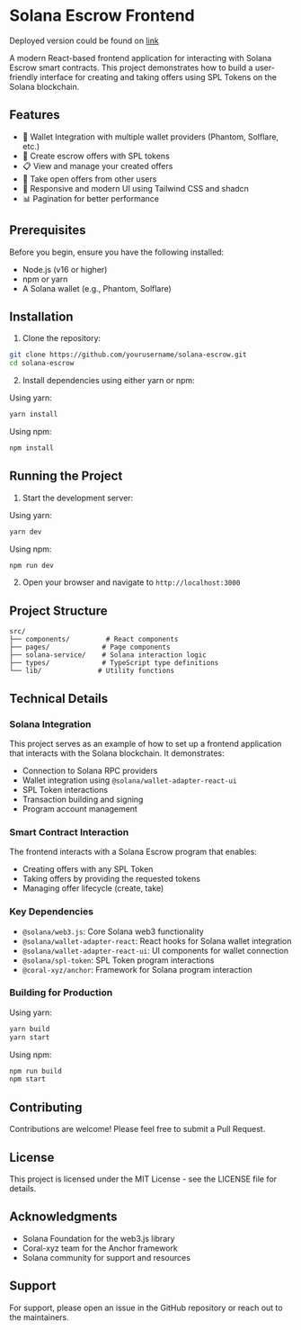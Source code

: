 # Solana Escrow Frontend

Deployed version could be found on [link](solana-bootcamp-amber.vercel.app)

A modern React-based frontend application for interacting with Solana Escrow smart contracts. This project demonstrates how to build a user-friendly interface for creating and taking offers using SPL Tokens on the Solana blockchain.

## Features

- 🔐 Wallet Integration with multiple wallet providers (Phantom, Solflare, etc.)
- 💱 Create escrow offers with SPL tokens
- 📋 View and manage your created offers
- 🔄 Take open offers from other users
- 📱 Responsive and modern UI using Tailwind CSS and shadcn
- 📊 Pagination for better performance

## Prerequisites

Before you begin, ensure you have the following installed:

- Node.js (v16 or higher)
- npm or yarn
- A Solana wallet (e.g., Phantom, Solflare)

## Installation

1. Clone the repository:

```bash
git clone https://github.com/yourusername/solana-escrow.git
cd solana-escrow
```

2. Install dependencies using either yarn or npm:

Using yarn:

```bash
yarn install
```

Using npm:

```bash
npm install
```

## Running the Project

1. Start the development server:

Using yarn:

```bash
yarn dev
```

Using npm:

```bash
npm run dev
```

2. Open your browser and navigate to `http://localhost:3000`

## Project Structure

```
src/
├── components/         # React components
├── pages/             # Page components
├── solana-service/    # Solana interaction logic
├── types/             # TypeScript type definitions
└── lib/              # Utility functions
```

## Technical Details

### Solana Integration

This project serves as an example of how to set up a frontend application that interacts with the Solana blockchain. It demonstrates:

- Connection to Solana RPC providers
- Wallet integration using `@solana/wallet-adapter-react-ui`
- SPL Token interactions
- Transaction building and signing
- Program account management

### Smart Contract Interaction

The frontend interacts with a Solana Escrow program that enables:

- Creating offers with any SPL Token
- Taking offers by providing the requested tokens
- Managing offer lifecycle (create, take)

### Key Dependencies

- `@solana/web3.js`: Core Solana web3 functionality
- `@solana/wallet-adapter-react`: React hooks for Solana wallet integration
- `@solana/wallet-adapter-react-ui`: UI components for wallet connection
- `@solana/spl-token`: SPL Token program interactions
- `@coral-xyz/anchor`: Framework for Solana program interaction

### Building for Production

Using yarn:

```bash
yarn build
yarn start
```

Using npm:

```bash
npm run build
npm start
```

## Contributing

Contributions are welcome! Please feel free to submit a Pull Request.

## License

This project is licensed under the MIT License - see the LICENSE file for details.

## Acknowledgments

- Solana Foundation for the web3.js library
- Coral-xyz team for the Anchor framework
- Solana community for support and resources

## Support

For support, please open an issue in the GitHub repository or reach out to the maintainers.
